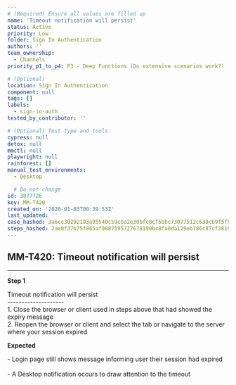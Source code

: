 ```yaml
---
# (Required) Ensure all values are filled up
name: 'Timeout notification will persist'
status: Active
priority: Low
folder: Sign In Authentication
authors: ''
team_ownership:
  - Channels
priority_p1_to_p4: P3 - Deep Functions (Do extensive scenarios work?)

# (Optional)
location: Sign In Authentication
component: null
tags: []
labels:
  - sign-in-auth
tested_by_contributor: ''

# (Optional) Test type and tools
cypress: null
detox: null
mmctl: null
playwright: null
rainforest: []
manual_test_environments:
  - Desktop

  # Do not change
id: 3877726
key: MM-T420
created_on: '2020-01-03T00:39:53Z'
last_updated: ''
case_hashed: 3a6cc30292193a95540c59cba2e30bfc8cf5bbc73077512c638cb9f5f81698c7813d8523eb17da95ab23e26a62ba500f
steps_hashed: 2ae0f37b75f865af9887595727678190bc8fa0da129eb786c87cf381996b505ead847e8915b227765e19be2441d71a40
---
```


<!-- (Auto-generated) Based on frontmatter's "key" and "name" -->

## MM-T420: Timeout notification will persist

---

**Step 1**

Timeout notification will persist\
\--------------------\
1\. Close the browser or client used in steps above that had showed the expiry message\
2\. Reopen the browser or client and select the tab or navigate to the server where your session expired

**Expected**

\- Login page still shows message informing user their session had expired\
\
\- A Desktop notification occurs to draw attention to the timeout
